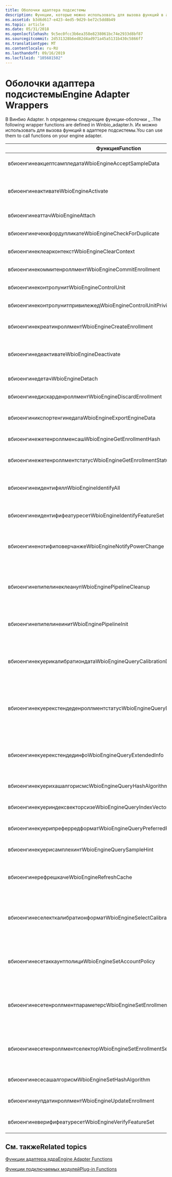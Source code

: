 ```yaml
---
title: Оболочки адаптера подсистемы
description: Функции, которые можно использовать для вызова функций в адаптере подсистемы. Эти функции определены в Винбио \_ Adapter. h.
ms.assetid: b3d6d617-e423-4ed5-9d29-be72c5dd8b49
ms.topic: article
ms.date: 05/31/2018
ms.openlocfilehash: 9c5ec0fcc3b6ea358e8238061bc74e2933d8bf87
ms.sourcegitcommit: 2d531328b6ed82d4ad971a45a5131b430c5866f7
ms.translationtype: MT
ms.contentlocale: ru-RU
ms.lasthandoff: 09/16/2019
ms.locfileid: "105681502"
---
```

# <a name="engine-adapter-wrappers"></a><span data-ttu-id="82356-104">Оболочки адаптера подсистемы</span><span class="sxs-lookup"><span data-stu-id="82356-104">Engine Adapter Wrappers</span></span>

<span data-ttu-id="82356-105">В Винбио Adapter. h определены следующие функции-оболочки \_ .</span><span class="sxs-lookup"><span data-stu-id="82356-105">The following wrapper functions are defined in Winbio\_adapter.h.</span></span> <span data-ttu-id="82356-106">Их можно использовать для вызова функций в адаптере подсистемы.</span><span class="sxs-lookup"><span data-stu-id="82356-106">You can use them to call functions on your engine adapter.</span></span>



| <span data-ttu-id="82356-107">Функция</span><span class="sxs-lookup"><span data-stu-id="82356-107">Function</span></span>                                           | <span data-ttu-id="82356-108">Описание</span><span class="sxs-lookup"><span data-stu-id="82356-108">Description</span></span>                                                                                                                                                                                           |
|----------------------------------------------------|-------------------------------------------------------------------------------------------------------------------------------------------------------------------------------------------------------|
| <span data-ttu-id="82356-109">вбиоенгинеакцептсампледата</span><span class="sxs-lookup"><span data-stu-id="82356-109">WbioEngineAcceptSampleData</span></span><br/>              | <span data-ttu-id="82356-110">Вызывает функцию [**енгинеадаптеракцептсампледата**](/windows/desktop/api/Winbio_adapter/nc-winbio_adapter-pibio_engine_accept_sample_data_fn) .</span><span class="sxs-lookup"><span data-stu-id="82356-110">Calls the [**EngineAdapterAcceptSampleData**](/windows/desktop/api/Winbio_adapter/nc-winbio_adapter-pibio_engine_accept_sample_data_fn) function.</span></span><br/>                                                                                                 |
| <span data-ttu-id="82356-111">вбиоенгинеактивате</span><span class="sxs-lookup"><span data-stu-id="82356-111">WbioEngineActivate</span></span><br/>                      | <span data-ttu-id="82356-112">Вызывает функцию [**енгинеадаптерактивате**](/windows/desktop/api/Winbio_adapter/nc-winbio_adapter-pibio_engine_activate_fn) .</span><span class="sxs-lookup"><span data-stu-id="82356-112">Calls the [**EngineAdapterActivate**](/windows/desktop/api/Winbio_adapter/nc-winbio_adapter-pibio_engine_activate_fn) function.</span></span><br/> <span data-ttu-id="82356-113">Эта функция-оболочка поддерживается начиная с Windows 10.</span><span class="sxs-lookup"><span data-stu-id="82356-113">This wrapper function is supported starting in Windows 10.</span></span><br/>                                           |
| <span data-ttu-id="82356-114">вбиоенгинеаттач</span><span class="sxs-lookup"><span data-stu-id="82356-114">WbioEngineAttach</span></span><br/>                        | <span data-ttu-id="82356-115">Вызывает функцию [**енгинеадаптераттач**](/windows/desktop/api/Winbio_adapter/nc-winbio_adapter-pibio_engine_attach_fn) .</span><span class="sxs-lookup"><span data-stu-id="82356-115">Calls the [**EngineAdapterAttach**](/windows/desktop/api/Winbio_adapter/nc-winbio_adapter-pibio_engine_attach_fn) function.</span></span><br/>                                                                                                                     |
| <span data-ttu-id="82356-116">вбиоенгинечеккфордупликате</span><span class="sxs-lookup"><span data-stu-id="82356-116">WbioEngineCheckForDuplicate</span></span><br/>             | <span data-ttu-id="82356-117">Вызывает функцию [**енгинеадаптерчеккфордупликате**](/windows/desktop/api/Winbio_adapter/nc-winbio_adapter-pibio_engine_check_for_duplicate_fn) .</span><span class="sxs-lookup"><span data-stu-id="82356-117">Calls the [**EngineAdapterCheckForDuplicate**](/windows/desktop/api/Winbio_adapter/nc-winbio_adapter-pibio_engine_check_for_duplicate_fn) function.</span></span><br/>                                                                                               |
| <span data-ttu-id="82356-118">вбиоенгинеклеарконтекст</span><span class="sxs-lookup"><span data-stu-id="82356-118">WbioEngineClearContext</span></span><br/>                  | <span data-ttu-id="82356-119">Вызывает функцию [**енгинеадаптерклеарконтекст**](/windows/desktop/api/Winbio_adapter/nc-winbio_adapter-pibio_engine_clear_context_fn) .</span><span class="sxs-lookup"><span data-stu-id="82356-119">Calls the [**EngineAdapterClearContext**](/windows/desktop/api/Winbio_adapter/nc-winbio_adapter-pibio_engine_clear_context_fn) function.</span></span><br/>                                                                                                         |
| <span data-ttu-id="82356-120">вбиоенгинекоммитенроллмент</span><span class="sxs-lookup"><span data-stu-id="82356-120">WbioEngineCommitEnrollment</span></span><br/>              | <span data-ttu-id="82356-121">Вызывает функцию [**енгинеадаптеркоммитенроллмент**](/windows/desktop/api/Winbio_adapter/nc-winbio_adapter-pibio_engine_commit_enrollment_fn) .</span><span class="sxs-lookup"><span data-stu-id="82356-121">Calls the [**EngineAdapterCommitEnrollment**](/windows/desktop/api/Winbio_adapter/nc-winbio_adapter-pibio_engine_commit_enrollment_fn) function.</span></span><br/>                                                                                                 |
| <span data-ttu-id="82356-122">вбиоенгинеконтролунит</span><span class="sxs-lookup"><span data-stu-id="82356-122">WbioEngineControlUnit</span></span><br/>                   | <span data-ttu-id="82356-123">Вызывает функцию [**енгинеадаптерконтролунит**](/windows/desktop/api/Winbio_adapter/nc-winbio_adapter-pibio_engine_control_unit_fn) .</span><span class="sxs-lookup"><span data-stu-id="82356-123">Calls the [**EngineAdapterControlUnit**](/windows/desktop/api/Winbio_adapter/nc-winbio_adapter-pibio_engine_control_unit_fn) function.</span></span><br/>                                                                                                           |
| <span data-ttu-id="82356-124">вбиоенгинеконтролунитпривилежед</span><span class="sxs-lookup"><span data-stu-id="82356-124">WbioEngineControlUnitPrivileged</span></span><br/>         | <span data-ttu-id="82356-125">Вызывает функцию [**енгинеадаптерконтролунитпривилежед**](/windows/desktop/api/Winbio_adapter/nc-winbio_adapter-pibio_engine_control_unit_privileged_fn) .</span><span class="sxs-lookup"><span data-stu-id="82356-125">Calls the [**EngineAdapterControlUnitPrivileged**](/windows/desktop/api/Winbio_adapter/nc-winbio_adapter-pibio_engine_control_unit_privileged_fn) function.</span></span><br/>                                                                                       |
| <span data-ttu-id="82356-126">вбиоенгинекреатинроллмент</span><span class="sxs-lookup"><span data-stu-id="82356-126">WbioEngineCreateEnrollment</span></span><br/>              | <span data-ttu-id="82356-127">Вызывает функцию [**енгинеадаптеркреатинроллмент**](/windows/desktop/api/Winbio_adapter/nc-winbio_adapter-pibio_engine_create_enrollment_fn) .</span><span class="sxs-lookup"><span data-stu-id="82356-127">Calls the [**EngineAdapterCreateEnrollment**](/windows/desktop/api/Winbio_adapter/nc-winbio_adapter-pibio_engine_create_enrollment_fn) function.</span></span><br/>                                                                                                 |
| <span data-ttu-id="82356-128">вбиоенгинедеактивате</span><span class="sxs-lookup"><span data-stu-id="82356-128">WbioEngineDeactivate</span></span><br/>                    | <span data-ttu-id="82356-129">Вызывает функцию [**енгинеадаптердеактивате**](/windows/desktop/api/Winbio_adapter/nc-winbio_adapter-pibio_engine_deactivate_fn) .</span><span class="sxs-lookup"><span data-stu-id="82356-129">Calls the [**EngineAdapterDeactivate**](/windows/desktop/api/Winbio_adapter/nc-winbio_adapter-pibio_engine_deactivate_fn) function.</span></span><br/> <span data-ttu-id="82356-130">Эта функция-оболочка поддерживается начиная с Windows 10.</span><span class="sxs-lookup"><span data-stu-id="82356-130">This wrapper function is supported starting in Windows 10.</span></span><br/>                                       |
| <span data-ttu-id="82356-131">вбиоенгинедетач</span><span class="sxs-lookup"><span data-stu-id="82356-131">WbioEngineDetach</span></span><br/>                        | <span data-ttu-id="82356-132">Вызывает функцию [**енгинеадаптердетач**](/windows/desktop/api/Winbio_adapter/nc-winbio_adapter-pibio_engine_detach_fn) .</span><span class="sxs-lookup"><span data-stu-id="82356-132">Calls the [**EngineAdapterDetach**](/windows/desktop/api/Winbio_adapter/nc-winbio_adapter-pibio_engine_detach_fn) function.</span></span><br/>                                                                                                                     |
| <span data-ttu-id="82356-133">вбиоенгинедискарденроллмент</span><span class="sxs-lookup"><span data-stu-id="82356-133">WbioEngineDiscardEnrollment</span></span><br/>             | <span data-ttu-id="82356-134">Вызывает функцию [**енгинеадаптердискарденроллмент**](/windows/desktop/api/Winbio_adapter/nc-winbio_adapter-pibio_engine_discard_enrollment_fn) .</span><span class="sxs-lookup"><span data-stu-id="82356-134">Calls the [**EngineAdapterDiscardEnrollment**](/windows/desktop/api/Winbio_adapter/nc-winbio_adapter-pibio_engine_discard_enrollment_fn) function.</span></span><br/>                                                                                               |
| <span data-ttu-id="82356-135">вбиоенгиникспортенгинедата</span><span class="sxs-lookup"><span data-stu-id="82356-135">WbioEngineExportEngineData</span></span><br/>              | <span data-ttu-id="82356-136">Вызывает функцию [**енгинеадаптерекспортенгинедата**](/windows/desktop/api/Winbio_adapter/nc-winbio_adapter-pibio_engine_export_engine_data_fn) .</span><span class="sxs-lookup"><span data-stu-id="82356-136">Calls the [**EngineAdapterExportEngineData**](/windows/desktop/api/Winbio_adapter/nc-winbio_adapter-pibio_engine_export_engine_data_fn) function.</span></span><br/>                                                                                                 |
| <span data-ttu-id="82356-137">вбиоенгинежетенроллменсаш</span><span class="sxs-lookup"><span data-stu-id="82356-137">WbioEngineGetEnrollmentHash</span></span><br/>             | <span data-ttu-id="82356-138">Вызывает функцию [**енгинеадаптержетенроллменсаш**](/windows/desktop/api/Winbio_adapter/nc-winbio_adapter-pibio_engine_get_enrollment_hash_fn) .</span><span class="sxs-lookup"><span data-stu-id="82356-138">Calls the [**EngineAdapterGetEnrollmentHash**](/windows/desktop/api/Winbio_adapter/nc-winbio_adapter-pibio_engine_get_enrollment_hash_fn) function.</span></span><br/>                                                                                               |
| <span data-ttu-id="82356-139">вбиоенгинежетенроллментстатус</span><span class="sxs-lookup"><span data-stu-id="82356-139">WbioEngineGetEnrollmentStatus</span></span><br/>           | <span data-ttu-id="82356-140">Вызывает функцию [**енгинеадаптержетенроллментстатус**](/windows/desktop/api/Winbio_adapter/nc-winbio_adapter-pibio_engine_get_enrollment_status_fn) .</span><span class="sxs-lookup"><span data-stu-id="82356-140">Calls the [**EngineAdapterGetEnrollmentStatus**](/windows/desktop/api/Winbio_adapter/nc-winbio_adapter-pibio_engine_get_enrollment_status_fn) function.</span></span><br/>                                                                                           |
| <span data-ttu-id="82356-141">вбиоенгинеидентифялл</span><span class="sxs-lookup"><span data-stu-id="82356-141">WbioEngineIdentifyAll</span></span><br/>                   | <span data-ttu-id="82356-142">Вызывает функцию [**енгинеадаптеридентифялл**](/windows/desktop/api/Winbio_adapter/nc-winbio_adapter-pibio_engine_identify_all_fn) .</span><span class="sxs-lookup"><span data-stu-id="82356-142">Calls the [**EngineAdapterIdentifyAll**](/windows/desktop/api/Winbio_adapter/nc-winbio_adapter-pibio_engine_identify_all_fn) function.</span></span><br/> <span data-ttu-id="82356-143">Эта функция-оболочка поддерживается начиная с Windows 10.</span><span class="sxs-lookup"><span data-stu-id="82356-143">This wrapper function is supported starting in Windows 10.</span></span><br/>                                     |
| <span data-ttu-id="82356-144">вбиоенгинеидентифифеатуресет</span><span class="sxs-lookup"><span data-stu-id="82356-144">WbioEngineIdentifyFeatureSet</span></span><br/>            | <span data-ttu-id="82356-145">Вызывает функцию [**енгинеадаптеридентифифеатуресет**](/windows/desktop/api/Winbio_adapter/nc-winbio_adapter-pibio_engine_identify_feature_set_fn) .</span><span class="sxs-lookup"><span data-stu-id="82356-145">Calls the [**EngineAdapterIdentifyFeatureSet**](/windows/desktop/api/Winbio_adapter/nc-winbio_adapter-pibio_engine_identify_feature_set_fn) function.</span></span><br/>                                                                                             |
| <span data-ttu-id="82356-146">вбиоенгиненотифиповерчанже</span><span class="sxs-lookup"><span data-stu-id="82356-146">WbioEngineNotifyPowerChange</span></span><br/>             | <span data-ttu-id="82356-147">Вызывает функцию [*енгинеадаптернотифиповерчанже*](/windows/desktop/api/Winbio_adapter/nc-winbio_adapter-pibio_engine_notify_power_change_fn) .</span><span class="sxs-lookup"><span data-stu-id="82356-147">Calls the [*EngineAdapterNotifyPowerChange*](/windows/desktop/api/Winbio_adapter/nc-winbio_adapter-pibio_engine_notify_power_change_fn) function.</span></span><br/> <span data-ttu-id="82356-148">Эта функция-оболочка поддерживается начиная с Windows 8.</span><span class="sxs-lookup"><span data-stu-id="82356-148">This wrapper function is supported starting in Windows 8.</span></span><br/>                            |
| <span data-ttu-id="82356-149">вбиоенгинепипелинеклеануп</span><span class="sxs-lookup"><span data-stu-id="82356-149">WbioEnginePipelineCleanup</span></span><br/>               | <span data-ttu-id="82356-150">Вызывает функцию [**енгинеадаптерпипелинеклеануп**](/windows/desktop/api/Winbio_adapter/nc-winbio_adapter-pibio_engine_pipeline_cleanup_fn) .</span><span class="sxs-lookup"><span data-stu-id="82356-150">Calls the [**EngineAdapterPipelineCleanup**](/windows/desktop/api/Winbio_adapter/nc-winbio_adapter-pibio_engine_pipeline_cleanup_fn) function.</span></span><br/> <span data-ttu-id="82356-151">Эта функция-оболочка поддерживается начиная с Windows 10.</span><span class="sxs-lookup"><span data-stu-id="82356-151">This wrapper function is supported starting in Windows 10.</span></span><br/>                             |
| <span data-ttu-id="82356-152">вбиоенгинепипелинеинит</span><span class="sxs-lookup"><span data-stu-id="82356-152">WbioEnginePipelineInit</span></span><br/>                  | <span data-ttu-id="82356-153">Вызывает функцию [**енгинеадаптерпипелинеинит**](/windows/desktop/api/Winbio_adapter/nc-winbio_adapter-pibio_engine_pipeline_init_fn) .</span><span class="sxs-lookup"><span data-stu-id="82356-153">Calls the [**EngineAdapterPipelineInit**](/windows/desktop/api/Winbio_adapter/nc-winbio_adapter-pibio_engine_pipeline_init_fn) function.</span></span><br/> <span data-ttu-id="82356-154">Эта функция-оболочка поддерживается начиная с Windows 10.</span><span class="sxs-lookup"><span data-stu-id="82356-154">This wrapper function is supported starting in Windows 10.</span></span><br/>                                   |
| <span data-ttu-id="82356-155">вбиоенгинекуерикалибратиондата</span><span class="sxs-lookup"><span data-stu-id="82356-155">WbioEngineQueryCalibrationData</span></span><br/>          | <span data-ttu-id="82356-156">Вызывает функцию [**енгинеадаптеркуерикалибратиондата**](/windows/desktop/api/Winbio_adapter/nc-winbio_adapter-pibio_engine_query_calibration_data_fn) .</span><span class="sxs-lookup"><span data-stu-id="82356-156">Calls the [**EngineAdapterQueryCalibrationData**](/windows/desktop/api/Winbio_adapter/nc-winbio_adapter-pibio_engine_query_calibration_data_fn) function.</span></span><br/> <span data-ttu-id="82356-157">Эта функция-оболочка поддерживается начиная с Windows 10.</span><span class="sxs-lookup"><span data-stu-id="82356-157">This wrapper function is supported starting in Windows 10.</span></span><br/>                   |
| <span data-ttu-id="82356-158">вбиоенгинекуерекстендеденроллментстатус</span><span class="sxs-lookup"><span data-stu-id="82356-158">WbioEngineQueryExtendedEnrollmentStatus</span></span><br/> | <span data-ttu-id="82356-159">Вызывает функцию [**енгинеадаптеркуерекстендеденроллментстатус**](/windows/desktop/api/Winbio_adapter/nc-winbio_adapter-pibio_engine_query_extended_enrollment_status_fn) .</span><span class="sxs-lookup"><span data-stu-id="82356-159">Calls the [**EngineAdapterQueryExtendedEnrollmentStatus**](/windows/desktop/api/Winbio_adapter/nc-winbio_adapter-pibio_engine_query_extended_enrollment_status_fn) function.</span></span><br/> <span data-ttu-id="82356-160">Эта функция-оболочка поддерживается начиная с Windows 10.</span><span class="sxs-lookup"><span data-stu-id="82356-160">This wrapper function is supported starting in Windows 10.</span></span><br/> |
| <span data-ttu-id="82356-161">вбиоенгинекуерекстендединфо</span><span class="sxs-lookup"><span data-stu-id="82356-161">WbioEngineQueryExtendedInfo</span></span><br/>             | <span data-ttu-id="82356-162">Вызывает функцию [**енгинеадаптеркуерекстендединфо**](/windows/desktop/api/Winbio_adapter/nc-winbio_adapter-pibio_engine_query_extended_info_fn) .</span><span class="sxs-lookup"><span data-stu-id="82356-162">Calls the [**EngineAdapterQueryExtendedInfo**](/windows/desktop/api/Winbio_adapter/nc-winbio_adapter-pibio_engine_query_extended_info_fn) function.</span></span><br/> <span data-ttu-id="82356-163">Эта функция-оболочка поддерживается начиная с Windows 10.</span><span class="sxs-lookup"><span data-stu-id="82356-163">This wrapper function is supported starting in Windows 10.</span></span><br/>                         |
| <span data-ttu-id="82356-164">вбиоенгинекуерихашалгорисмс</span><span class="sxs-lookup"><span data-stu-id="82356-164">WbioEngineQueryHashAlgorithms</span></span><br/>           | <span data-ttu-id="82356-165">Вызывает функцию [**енгинеадаптеркуерихашалгорисмс**](/windows/desktop/api/Winbio_adapter/nc-winbio_adapter-pibio_engine_query_hash_algorithms_fn) .</span><span class="sxs-lookup"><span data-stu-id="82356-165">Calls the [**EngineAdapterQueryHashAlgorithms**](/windows/desktop/api/Winbio_adapter/nc-winbio_adapter-pibio_engine_query_hash_algorithms_fn) function.</span></span><br/>                                                                                           |
| <span data-ttu-id="82356-166">вбиоенгинекуериндексвекторсизе</span><span class="sxs-lookup"><span data-stu-id="82356-166">WbioEngineQueryIndexVectorSize</span></span><br/>          | <span data-ttu-id="82356-167">Вызывает функцию [**енгинеадаптеркуериндексвекторсизе**](/windows/desktop/api/Winbio_adapter/nc-winbio_adapter-pibio_engine_query_index_vector_size_fn) .</span><span class="sxs-lookup"><span data-stu-id="82356-167">Calls the [**EngineAdapterQueryIndexVectorSize**](/windows/desktop/api/Winbio_adapter/nc-winbio_adapter-pibio_engine_query_index_vector_size_fn) function.</span></span><br/>                                                                                         |
| <span data-ttu-id="82356-168">вбиоенгинекуерипреферредформат</span><span class="sxs-lookup"><span data-stu-id="82356-168">WbioEngineQueryPreferredFormat</span></span><br/>          | <span data-ttu-id="82356-169">Вызывает функцию [**енгинеадаптеркуерипреферредформат**](/windows/desktop/api/Winbio_adapter/nc-winbio_adapter-pibio_engine_query_preferred_format_fn) .</span><span class="sxs-lookup"><span data-stu-id="82356-169">Calls the [**EngineAdapterQueryPreferredFormat**](/windows/desktop/api/Winbio_adapter/nc-winbio_adapter-pibio_engine_query_preferred_format_fn) function.</span></span><br/>                                                                                         |
| <span data-ttu-id="82356-170">вбиоенгинекуерисамплехинт</span><span class="sxs-lookup"><span data-stu-id="82356-170">WbioEngineQuerySampleHint</span></span><br/>               | <span data-ttu-id="82356-171">Вызывает функцию [**енгинеадаптеркуерисамплехинт**](/windows/desktop/api/Winbio_adapter/nc-winbio_adapter-pibio_engine_query_sample_hint_fn) .</span><span class="sxs-lookup"><span data-stu-id="82356-171">Calls the [**EngineAdapterQuerySampleHint**](/windows/desktop/api/Winbio_adapter/nc-winbio_adapter-pibio_engine_query_sample_hint_fn) function.</span></span><br/>                                                                                                   |
| <span data-ttu-id="82356-172">вбиоенгинерефрешкаче</span><span class="sxs-lookup"><span data-stu-id="82356-172">WbioEngineRefreshCache</span></span><br/>                  | <span data-ttu-id="82356-173">Вызывает функцию [**енгинеадаптеррефрешкаче**](/windows/desktop/api/Winbio_adapter/nc-winbio_adapter-pibio_engine_refresh_cache_fn) .</span><span class="sxs-lookup"><span data-stu-id="82356-173">Calls the [**EngineAdapterRefreshCache**](/windows/desktop/api/Winbio_adapter/nc-winbio_adapter-pibio_engine_refresh_cache_fn) function.</span></span><br/> <span data-ttu-id="82356-174">Эта функция-оболочка поддерживается начиная с Windows 10.</span><span class="sxs-lookup"><span data-stu-id="82356-174">This wrapper function is supported starting in Windows 10.</span></span><br/>                                   |
| <span data-ttu-id="82356-175">вбиоенгинеселекткалибратионформат</span><span class="sxs-lookup"><span data-stu-id="82356-175">WbioEngineSelectCalibrationFormat</span></span><br/>       | <span data-ttu-id="82356-176">Вызывает функцию [**енгинеадаптерселекткалибратионформат**](/windows/desktop/api/Winbio_adapter/nc-winbio_adapter-pibio_engine_select_calibration_format_fn) .</span><span class="sxs-lookup"><span data-stu-id="82356-176">Calls the [**EngineAdapterSelectCalibrationFormat**](/windows/desktop/api/Winbio_adapter/nc-winbio_adapter-pibio_engine_select_calibration_format_fn) function.</span></span><br/> <span data-ttu-id="82356-177">Эта функция-оболочка поддерживается начиная с Windows 10.</span><span class="sxs-lookup"><span data-stu-id="82356-177">This wrapper function is supported starting in Windows 10.</span></span><br/>             |
| <span data-ttu-id="82356-178">вбиоенгинесетаккаунтполици</span><span class="sxs-lookup"><span data-stu-id="82356-178">WbioEngineSetAccountPolicy</span></span><br/>              | <span data-ttu-id="82356-179">Вызывает функцию [**енгинеадаптерсетаккаунтполици**](/windows/desktop/api/Winbio_adapter/nc-winbio_adapter-pibio_engine_set_account_policy_fn) .</span><span class="sxs-lookup"><span data-stu-id="82356-179">Calls the [**EngineAdapterSetAccountPolicy**](/windows/desktop/api/Winbio_adapter/nc-winbio_adapter-pibio_engine_set_account_policy_fn) function.</span></span><br/> <span data-ttu-id="82356-180">Эта функция-оболочка поддерживается начиная с Windows 10.</span><span class="sxs-lookup"><span data-stu-id="82356-180">This wrapper function is supported starting in Windows 10.</span></span><br/>                           |
| <span data-ttu-id="82356-181">вбиоенгинесетенроллментпараметерс</span><span class="sxs-lookup"><span data-stu-id="82356-181">WbioEngineSetEnrollmentParameters</span></span><br/>       | <span data-ttu-id="82356-182">Вызывает функцию [**енгинеадаптерсетенроллментпараметерс**](/windows/desktop/api/Winbio_adapter/nc-winbio_adapter-pibio_engine_set_enrollment_parameters_fn) .</span><span class="sxs-lookup"><span data-stu-id="82356-182">Calls the [**EngineAdapterSetEnrollmentParameters**](/windows/desktop/api/Winbio_adapter/nc-winbio_adapter-pibio_engine_set_enrollment_parameters_fn) function.</span></span><br/> <span data-ttu-id="82356-183">Эта функция-оболочка поддерживается начиная с Windows 10.</span><span class="sxs-lookup"><span data-stu-id="82356-183">This wrapper function is supported starting in Windows 10.</span></span><br/>             |
| <span data-ttu-id="82356-184">вбиоенгинесетенроллментселектор</span><span class="sxs-lookup"><span data-stu-id="82356-184">WbioEngineSetEnrollmentSelector</span></span><br/>         | <span data-ttu-id="82356-185">Вызывает функцию [**енгинеадаптерсетенроллментселектор**](/windows/desktop/api/Winbio_adapter/nc-winbio_adapter-pibio_engine_set_enrollment_selector_fn) .</span><span class="sxs-lookup"><span data-stu-id="82356-185">Calls the [**EngineAdapterSetEnrollmentSelector**](/windows/desktop/api/Winbio_adapter/nc-winbio_adapter-pibio_engine_set_enrollment_selector_fn) function.</span></span><br/> <span data-ttu-id="82356-186">Эта функция-оболочка поддерживается начиная с Windows 10.</span><span class="sxs-lookup"><span data-stu-id="82356-186">This wrapper function is supported starting in Windows 10.</span></span><br/>                 |
| <span data-ttu-id="82356-187">вбиоенгинесесашалгорисм</span><span class="sxs-lookup"><span data-stu-id="82356-187">WbioEngineSetHashAlgorithm</span></span><br/>              | <span data-ttu-id="82356-188">Вызывает функцию [**енгинеадаптерсесашалгорисм**](/windows/desktop/api/Winbio_adapter/nc-winbio_adapter-pibio_engine_set_hash_algorithm_fn) .</span><span class="sxs-lookup"><span data-stu-id="82356-188">Calls the [**EngineAdapterSetHashAlgorithm**](/windows/desktop/api/Winbio_adapter/nc-winbio_adapter-pibio_engine_set_hash_algorithm_fn) function.</span></span><br/>                                                                                                 |
| <span data-ttu-id="82356-189">вбиоенгинеупдатинроллмент</span><span class="sxs-lookup"><span data-stu-id="82356-189">WbioEngineUpdateEnrollment</span></span><br/>              | <span data-ttu-id="82356-190">Вызывает функцию [**енгинеадаптерупдатинроллмент**](/windows/desktop/api/Winbio_adapter/nc-winbio_adapter-pibio_engine_update_enrollment_fn) .</span><span class="sxs-lookup"><span data-stu-id="82356-190">Calls the [**EngineAdapterUpdateEnrollment**](/windows/desktop/api/Winbio_adapter/nc-winbio_adapter-pibio_engine_update_enrollment_fn) function.</span></span><br/>                                                                                                 |
| <span data-ttu-id="82356-191">вбиоенгиневерифифеатуресет</span><span class="sxs-lookup"><span data-stu-id="82356-191">WbioEngineVerifyFeatureSet</span></span><br/>              | <span data-ttu-id="82356-192">Вызывает функцию [**енгинеадаптерверифифеатуресет**](/windows/desktop/api/Winbio_adapter/nc-winbio_adapter-pibio_engine_verify_feature_set_fn) .</span><span class="sxs-lookup"><span data-stu-id="82356-192">Calls the [**EngineAdapterVerifyFeatureSet**](/windows/desktop/api/Winbio_adapter/nc-winbio_adapter-pibio_engine_verify_feature_set_fn) function.</span></span><br/>                                                                                                 |



 

## <a name="related-topics"></a><span data-ttu-id="82356-193">См. также</span><span class="sxs-lookup"><span data-stu-id="82356-193">Related topics</span></span>

<dl> <dt>

[<span data-ttu-id="82356-194">Функции адаптера ядра</span><span class="sxs-lookup"><span data-stu-id="82356-194">Engine Adapter Functions</span></span>](engine-adapter-functions.md)
</dt> <dt>

[<span data-ttu-id="82356-195">Функции подключаемых модулей</span><span class="sxs-lookup"><span data-stu-id="82356-195">Plug-in Functions</span></span>](plug-in-functions.md)
</dt> </dl>

 

 





